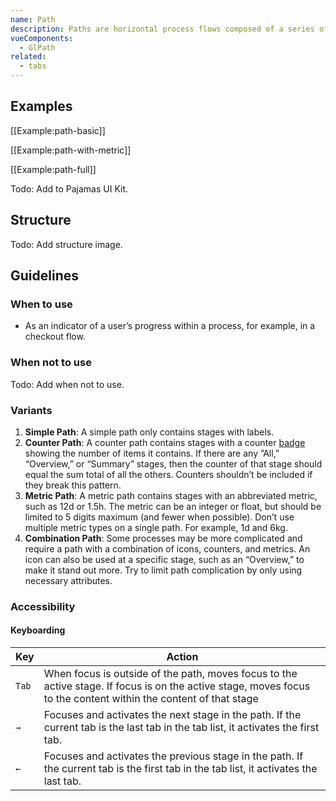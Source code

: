 ```yaml
---
name: Path
description: Paths are horizontal process flows composed of a series of stages.
vueComponents:
  - GlPath
related:
  - tabs
---
```


## Examples

[[Example:path-basic]]

[[Example:path-with-metric]]

[[Example:path-full]]

Todo: Add to Pajamas UI Kit.

## Structure

Todo: Add structure image.

## Guidelines

### When to use

- As an indicator of a user’s progress within a process, for example, in a checkout flow.

### When not to use

Todo: Add when not to use.

### Variants

1. **Simple Path**: A simple path only contains stages with labels.
1. **Counter Path**: A counter path contains stages with a counter [badge](/components/badge) showing the number of items it contains. If there are any ”All,” “Overview,” or “Summary” stages, then the counter of that stage should equal the sum total of all the others. Counters shouldn’t be included if they break this pattern.
1. **Metric Path**: A metric path contains stages with an abbreviated metric, such as 12d or 1.5h. The metric can be an integer or float, but should be limited to 5 digits maximum (and fewer when possible). Don’t use multiple metric types on a single path. For example, 1d and 6kg. 
1. **Combination Path**: Some processes may be more complicated and require a path with a combination of icons, counters, and metrics. An icon can also be used at a specific stage, such as an “Overview,” to make it stand out more. Try to limit path complication by only using necessary attributes.

### Accessibility

#### Keyboarding

| Key | Action |
|-----|--------|
| `Tab`  | When focus is outside of the path, moves focus to the active stage. If focus is on the active stage, moves focus to the content within the content of that stage |
| `→`    | Focuses and activates the next stage in the path. If the current tab is the last tab in the tab list, it activates the first tab. |
| `←`    | Focuses and activates the previous stage in the path. If the current tab is the first tab in the tab list, it activates the last tab. |

